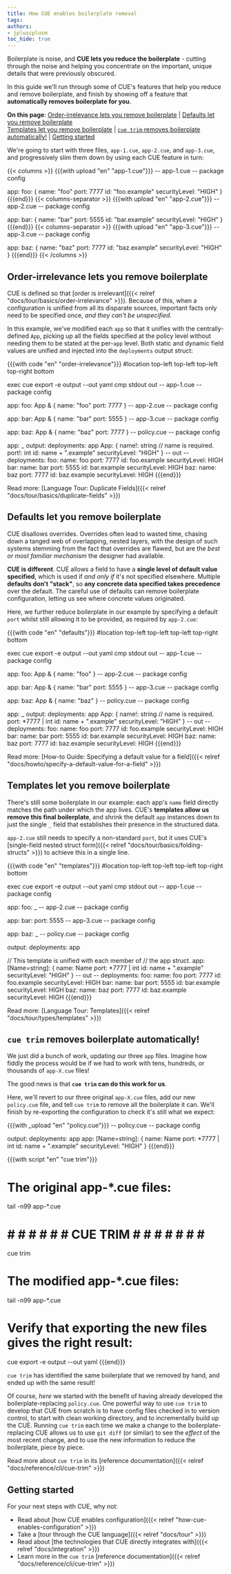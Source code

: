 ```yaml
---
title: How CUE enables boilerplate removal
tags:
authors:
- jpluscplusm
toc_hide: true
---
```


Boilerplate is noise, and **CUE lets you reduce the boilerplate** - cutting
through the noise and helping you concentrate on the important, unique details
that were previously obscured.

In this guide we'll run through some of CUE's features that help you reduce and
remove boilerplate, and finish by showing off a feature that **automatically
removes boilerplate for you**.

**On this page**:
  [Order-irrelevance lets you remove boilerplate](#order-irrelevance-lets-you-remove-boilerplate)
| [Defaults let you remove boilerplate](#defaults-let-you-remove-boilerplate)\
  [Templates let you remove boilerplate](#templates-let-you-remove-boilerplate)
| [`cue trim` removes boilerplate automatically!](#cue-trim-removes-boilerplate-automatically)
| [Getting started](#getting-started)

We're going to start with three files, `app-1.cue`, `app-2.cue`, and
`app-3.cue`, and progressively slim them down by using each CUE feature in
turn:

{{< columns >}}
{{{with upload "en" "app-1.cue"}}}
-- app-1.cue --
package config

app: foo: {
	name:          "foo"
	port:          7777
	id:            "foo.example"
	securityLevel: "HIGH"
}
{{{end}}}
{{< columns-separator >}}
{{{with upload "en" "app-2.cue"}}}
-- app-2.cue --
package config

app: bar: {
	name:          "bar"
	port:          5555
	id:            "bar.example"
	securityLevel: "HIGH"
}
{{{end}}}
{{< columns-separator >}}
{{{with upload "en" "app-3.cue"}}}
-- app-3.cue --
package config

app: baz: {
	name:          "baz"
	port:          7777
	id:            "baz.example"
	securityLevel: "HIGH"
}
{{{end}}}
{{< /columns >}}

## Order-irrelevance lets you remove boilerplate

CUE is defined so that [order is irrelevant]({{< relref
"docs/tour/basics/order-irrelevance" >}}).
Because of this, when a configuration is unified from all its disparate
sources, important facts only need to be specified once, *and they can't be
unspecified*.

In this example, we've modified each `app` so that it unifies with the
centrally-defined `App`, picking up all the fields specified at the policy
level without needing them to be stated at the per-`app` level. Both static and
dynamic field values are unified and injected into the `deployments` output
struct:

{{{with code "en" "order-irrelevance"}}}
#location top-left top-left top-left top-right bottom

exec cue export -e output --out yaml
cmp stdout out
-- app-1.cue --
package config

app: foo: App & {
	name: "foo"
	port: 7777
}
-- app-2.cue --
package config

app: bar: App & {
	name: "bar"
	port: 5555
}
-- app-3.cue --
package config

app: baz: App & {
	name: "baz"
	port: 7777
}
-- policy.cue --
package config

app: _
output: deployments: app
App: {
	name!:         string // name is required.
	port!:         int
	id:            name + ".example"
	securityLevel: "HIGH"
}
-- out --
deployments:
  foo:
    name: foo
    port: 7777
    id: foo.example
    securityLevel: HIGH
  bar:
    name: bar
    port: 5555
    id: bar.example
    securityLevel: HIGH
  baz:
    name: baz
    port: 7777
    id: baz.example
    securityLevel: HIGH
{{{end}}}

Read more: [Language Tour: Duplicate Fields]({{< relref "docs/tour/basics/duplicate-fields" >}})

## Defaults let you remove boilerplate

CUE disallows overrides. Overrides often lead to wasted time, chasing down a
tanged web of overlapping, nested layers, with the design of such systems
stemming from the fact that overrides are flawed, but are the *best or most
familiar mechanism* the designer had available.

**CUE is different**. CUE allows a field to have a **single level of default
value specified**, which is used if *and only if* it's not specified elsewhere.
Multiple **defaults don't "stack"**, so **any concrete data specified takes
precedence** over the default. The careful use of defaults can remove
boilerplate configuration, letting us see where concrete values originated.

Here, we further reduce boilerplate in our example by specifying a default
`port` whilst still allowing it to be provided, as required by `app-2.cue`:

{{{with code "en" "defaults"}}}
#location top-left top-left top-left top-right bottom

exec cue export -e output --out yaml
cmp stdout out
-- app-1.cue --
package config

app: foo: App & {
	name: "foo"
}
-- app-2.cue --
package config

app: bar: App & {
	name: "bar"
	port: 5555
}
-- app-3.cue --
package config

app: baz: App & {
	name: "baz"
}
-- policy.cue --
package config

app: _
output: deployments: app
App: {
	name!:         string // name is required.
	port:          *7777 | int
	id:            name + ".example"
	securityLevel: "HIGH"
}
-- out --
deployments:
  foo:
    name: foo
    port: 7777
    id: foo.example
    securityLevel: HIGH
  bar:
    name: bar
    port: 5555
    id: bar.example
    securityLevel: HIGH
  baz:
    name: baz
    port: 7777
    id: baz.example
    securityLevel: HIGH
{{{end}}}

Read more: [How-to Guide: Specifying a default value for a field]({{< relref "docs/howto/specify-a-default-value-for-a-field" >}})

## Templates let you remove boilerplate

There's still some boilerplate in our example: each app's `name` field directly
matches the path under which the app lives.
CUE's **templates allow us remove this final boilerplate**, and shrink the
default `app` instances down to just the single `_` field that establishes
their presence in the structured data.

`app-2.cue` still needs to specify a non-standard `port`, but it uses CUE's
[single-field nested struct form]({{< relref "docs/tour/basics/folding-structs" >}})
to achieve this in a single line.

{{{with code "en" "templates"}}}
#location top-left top-left top-left top-right bottom

exec cue export -e output --out yaml
cmp stdout out
-- app-1.cue --
package config

app: foo: _
-- app-2.cue --
package config

app: bar: port: 5555
-- app-3.cue --
package config

app: baz: _
-- policy.cue --
package config

output: deployments: app

// This template is unified with each member of
// the app struct.
app: [Name=string]: {
	name:          Name
	port:          *7777 | int
	id:            name + ".example"
	securityLevel: "HIGH"
}
-- out --
deployments:
  foo:
    name: foo
    port: 7777
    id: foo.example
    securityLevel: HIGH
  bar:
    name: bar
    port: 5555
    id: bar.example
    securityLevel: HIGH
  baz:
    name: baz
    port: 7777
    id: baz.example
    securityLevel: HIGH
{{{end}}}

Read more: [Language Tour: Templates]({{< relref "docs/tour/types/templates" >}})

## `cue trim` removes boilerplate automatically!

We just did a bunch of work, updating our three `app` files. Imagine how fiddly
the process would be if we had to work with tens, hundreds, or thousands of
`app-X.cue` files!

The good news is that **`cue trim` can do this work for us**.

Here, we'll revert to our three original `app-X.cue` files, add our new
`policy.cue` file, and tell `cue trim` to remove all the boilerplate it can.
We'll finish by re-exporting the configuration to check it's still what we
expect:

{{{with _upload "en" "policy.cue"}}}
-- policy.cue --
package config

output: deployments: app
app: [Name=string]: {
	name:          Name
	port:          *7777 | int
	id:            name + ".example"
	securityLevel: "HIGH"
}
{{{end}}}

{{{with script "en" "cue trim"}}}
# The original app-*.cue files:
tail -n99 app-*.cue
# # # # # # # CUE TRIM # # # # # # # #
cue trim
# The modified app-*.cue files:
tail -n99 app-*.cue
# Verify that exporting the new files gives the right result:
cue export -e output --out yaml
{{{end}}}

`cue trim` has identified the same boilerplate that we removed by hand, and
ended up with the same result!

Of course, *here* we started with the benefit of having already developed the
boilerplate-replacing `policy.cue`. One powerful way to use `cue trim` to develop
that CUE from scratch is to have config files checked in to version
control, to start with clean working directory, and to incrementally build up
the CUE. Running `cue trim` each time we make a change to the
boilerplate-replacing CUE allows us to use `git diff` (or similar) to see the
*effect* of the most recent change, and to use the new information to reduce
the boilerplate, piece by piece.

Read more about `cue trim` in its
[reference documentation]({{< relref "docs/reference/cli/cue-trim" >}})

## Getting started

For your next steps with CUE, why not:

- Read about
  [how CUE enables configuration]({{< relref "how-cue-enables-configuration" >}})
- Take a [tour through the CUE language]({{< relref "docs/tour" >}})
- Read about
  [the technologies that CUE directly integrates with]({{< relref "docs/integration" >}})
- Learn more in the `cue trim`
  [reference documentation]({{< relref "docs/reference/cli/cue-trim" >}})
<!-- TODO: extend list when more docs have landed -->
